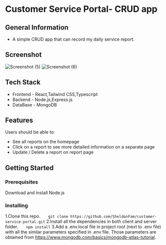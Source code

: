 # Customer Service Portal- CRUD app

## General Information

- A simple CRUD app that can record my daily service report.

## Screenshot

![Screenshot (5)](https://user-images.githubusercontent.com/91144613/221530130-52442c14-eeea-476e-b103-a8f98df28f03.png)
![Screenshot (6)](https://user-images.githubusercontent.com/91144613/221530170-f9f8351e-13d1-456f-8882-2e8e0fb13397.png)

## Tech Stack

- Frontend - React,Tailwind CSS,Typescript
- Backend - Node.js,Express.js
- DataBase - MongoDB

## Features

Users should be able to:

- See all reports on the homepage
- Click on a report to see more detailed information on a separate page
- Update / Delete a report on report page

## Getting Started

### Prerequisites

Download and install Node.js

### Installing

1.Clone this repo.
`    git clone https://github.com/SheldonFam/customer-service-portal.git
   `
2.Install all the dependencies in both client and server folder.
`    npm install
   `
3.Add a .env.local file in project root (next to .env file) with all the similar parameters specified in .env file. Those parameters are obtained from https://www.mongodb.com/basics/mongodb-atlas-tutorial.
